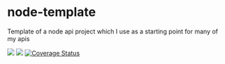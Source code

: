 # node-template
Template of a node api project which I use as a starting point for many of my apis

<img src="https://travis-ci.com/apiglue/api-template.svg?branch=master" /> <img src="https://david-dm.org/apiglue/api-template.svg" /> <a href='https://coveralls.io/github/apiglue/api-template?branch=coveralls'><img src='https://coveralls.io/repos/github/apiglue/api-template/badge.svg?branch=coveralls' alt='Coverage Status' /></a>



